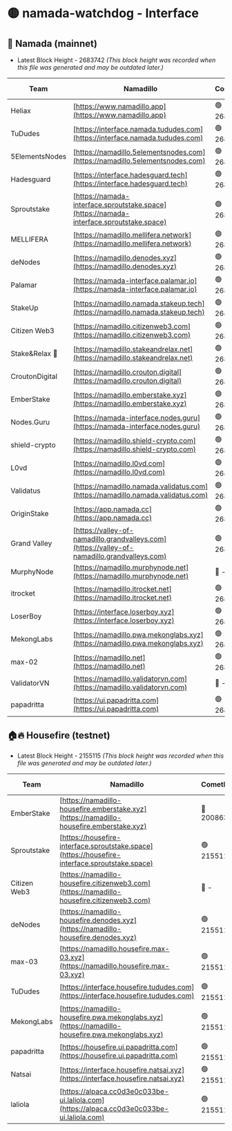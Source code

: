 # 🟡 namada-watchdog - Interface

## 🚀 Namada (mainnet)
- Latest Block Height - 2683742 *(This block height was recorded when this file was generated and may be outdated later.)*

| Team | Namadillo | CometBFT | Indexer | MASP Indexer |
|-|-|-|-|-|
| Heliax | [https://www.namadillo.app](https://www.namadillo.app) | 🟢 2683726 | 🟢 2683726 | 🟢 2683726 |
| TuDudes | [https://interface.namada.tududes.com](https://interface.namada.tududes.com) | 🟢 2683726 | 🟢 2683726 | 🟢 2683726 |
| 5ElementsNodes | [https://namadillo.5elementsnodes.com](https://namadillo.5elementsnodes.com) | 🟢 2683726 | 🟢 2683726 | 🟢 2683726 |
| Hadesguard | [https://interface.hadesguard.tech](https://interface.hadesguard.tech) | 🟢 2683727 | 🟢 2683727 | 🟢 2683727 |
| Sproutstake | [https://namada-interface.sproutstake.space](https://namada-interface.sproutstake.space) | 🟢 2683727 | 🟢 2683727 | 🟢 2683727 |
| MELLIFERA | [https://namadillo.mellifera.network](https://namadillo.mellifera.network) | 🟢 2683728 | 🟢 2683728 | 🟢 2683728 |
| deNodes | [https://namadillo.denodes.xyz](https://namadillo.denodes.xyz) | 🟢 2683729 | 🟢 2683729 | 🟢 2683729 |
| Palamar | [https://namada-interface.palamar.io](https://namada-interface.palamar.io) | 🟢 2683730 | 🟢 2683729 | 🟢 2683729 |
| StakeUp | [https://namadillo.namada.stakeup.tech](https://namadillo.namada.stakeup.tech) | 🟢 2683730 | 🟢 2683730 | 🟢 2683730 |
| Citizen Web3 | [https://namadillo.citizenweb3.com](https://namadillo.citizenweb3.com) | 🟢 2683731 | 🟢 2683730 | 🟢 2683731 |
| Stake&Relax 🦥 | [https://namadillo.stakeandrelax.net](https://namadillo.stakeandrelax.net) | 🟢 2683731 | 🟢 2683731 | 🟢 2683731 |
| CroutonDigital | [https://namadillo.crouton.digital](https://namadillo.crouton.digital) | 🟢 2683732 | 🟢 2683732 | 🟢 2683732 |
| EmberStake | [https://namadillo.emberstake.xyz](https://namadillo.emberstake.xyz) | 🟢 2683732 | 🟢 2683732 | 🟢 2683732 |
| Nodes.Guru | [https://namada-interface.nodes.guru](https://namada-interface.nodes.guru) | 🟢 2683733 | 🟢 2683733 | 🟢 2683733 |
| shield-crypto | [https://namadillo.shield-crypto.com](https://namadillo.shield-crypto.com) | 🟢 2683733 | 🟢 2683733 | 🟢 2683733 |
| L0vd | [https://namadillo.l0vd.com](https://namadillo.l0vd.com) | 🟢 2683734 | 🟢 2683734 | 🟢 2683734 |
| Validatus | [https://namadillo.namada.validatus.com](https://namadillo.namada.validatus.com) | 🟢 2683735 | 🟢 2683734 | 🟢 2683734 |
| OriginStake | [https://app.namada.cc](https://app.namada.cc) | 🟢 2683735 | 🟢 2683735 | 🟢 2683735 |
| Grand Valley | [https://valley-of-namadillo.grandvalleys.com](https://valley-of-namadillo.grandvalleys.com) | 🟢 2683735 | 🟢 2683735 | 🟢 2683735 |
| MurphyNode | [https://namadillo.murphynode.net](https://namadillo.murphynode.net) | 🔴 - | 🔴 - | 🔴 - |
| itrocket | [https://namadillo.itrocket.net](https://namadillo.itrocket.net) | 🟢 2683738 | 🟢 2683737 | 🟢 2683737 |
| LoserBoy | [https://interface.loserboy.xyz](https://interface.loserboy.xyz) | 🟢 2683738 | 🟢 2683738 | 🟢 2683738 |
| MekongLabs | [https://namadillo.pwa.mekonglabs.xyz](https://namadillo.pwa.mekonglabs.xyz) | 🟢 2683739 | 🟢 2683738 | 🟢 2683738 |
| max-02 | [https://namadillo.net](https://namadillo.net) | 🟢 2683739 | 🟢 2683739 | 🟢 2683739 |
| ValidatorVN | [https://namadillo.validatorvn.com](https://namadillo.validatorvn.com) | 🔴 - | 🔴 - | 🔴 - |
| papadritta | [https://ui.papadritta.com](https://ui.papadritta.com) | 🟢 2683742 | 🟢 2683741 | 🟢 2683742 |

## 🏠🔥 Housefire (testnet)
- Latest Block Height - 2155115 *(This block height was recorded when this file was generated and may be outdated later.)*

| Team | Namadillo | CometBFT | Indexer | MASP Indexer |
|-|-|-|-|-|
| EmberStake | [https://namadillo-housefire.emberstake.xyz](https://namadillo-housefire.emberstake.xyz) | 🔴 2008636 | 🔴 - | 🔴 - |
| Sproutstake | [https://housefire-interface.sproutstake.space](https://housefire-interface.sproutstake.space) | 🟢 2155111 | 🟢 2155111 | 🟢 2155111 |
| Citizen Web3 | [https://namadillo-housefire.citizenweb3.com](https://namadillo-housefire.citizenweb3.com) | 🔴 - | 🟢 2155112 | 🟢 2155112 |
| deNodes | [https://namadillo-housefire.denodes.xyz](https://namadillo-housefire.denodes.xyz) | 🟢 2155112 | 🟢 2155112 | 🟢 2155112 |
| max-03 | [https://namadillo.housefire.max-03.xyz](https://namadillo.housefire.max-03.xyz) | 🟢 2155113 | 🟢 2155113 | 🟢 2155113 |
| TuDudes | [https://interface.housefire.tududes.com](https://interface.housefire.tududes.com) | 🟢 2155113 | 🟢 2155113 | 🟢 2155113 |
| MekongLabs | [https://namadillo-housefire.pwa.mekonglabs.xyz](https://namadillo-housefire.pwa.mekonglabs.xyz) | 🟢 2155113 | 🟢 2155113 | 🟢 2155113 |
| papadritta | [https://housefire.ui.papadritta.com](https://housefire.ui.papadritta.com) | 🟢 2155114 | 🟢 2155114 | 🟢 2155114 |
| Natsai | [https://interface.housefire.natsai.xyz](https://interface.housefire.natsai.xyz) | 🟢 2155114 | 🔴 2151990 | 🟢 2155114 |
| laliola | [https://alpaca.cc0d3e0c033be-ui.laliola.com](https://alpaca.cc0d3e0c033be-ui.laliola.com) | 🟢 2155115 | 🟢 2155115 | 🟢 2155114 |

